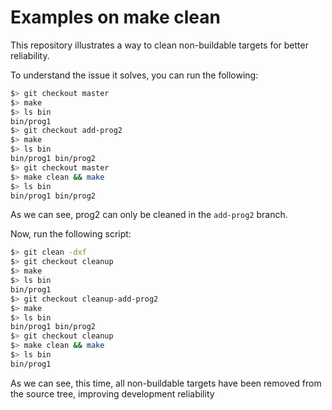 # Examples on make clean

This repository illustrates a way to clean non-buildable targets for better reliability.

To understand the issue it solves, you can run the following:

```bash
$> git checkout master
$> make
$> ls bin
bin/prog1
$> git checkout add-prog2
$> make
$> ls bin
bin/prog1 bin/prog2
$> git checkout master
$> make clean && make
$> ls bin
bin/prog1 bin/prog2
```

As we can see, prog2 can only be cleaned in the `add-prog2` branch.

Now, run the following script:

```bash
$> git clean -dxf
$> git checkout cleanup
$> make
$> ls bin
bin/prog1
$> git checkout cleanup-add-prog2
$> make
$> ls bin
bin/prog1 bin/prog2
$> git checkout cleanup
$> make clean && make
$> ls bin
bin/prog1
```

As we can see, this time, all non-buildable targets have been removed from the source tree, improving development reliability
